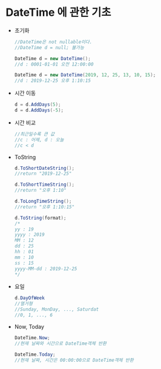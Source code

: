 # DateTime 에 관한 기초

* 초기화

  ```c#
  //DateTime은 not nullable이다.
  //DateTime d = null; 불가능
  
  DateTime d = new DateTime();
  //d : 0001-01-01 오전 12:00:00
  
  DateTime d = new DateTime(2019, 12, 25, 13, 10, 15);
  //d : 2019-12-25 오후 1:10:15
  ```

* 시간 이동

  ```c#
  d = d.AddDays(5);
  d = d.AddDays(-5);
  ```

* 시간 비교

  ```c#
  //최근일수록 큰 값
  //c : 어제, d : 오늘
  //c < d
  ```

* ToString

  ```c#
  d.ToShortDateString();
  //return "2019-12-25"
  
  d.ToShortTimeString();
  //return "오후 1:10"
  
  d.ToLongTimeString();
  //return "오후 1:10:15"
  
  d.ToString(format);
  /*
  yy : 19
  yyyy : 2019
  MM : 12
  dd : 25
  hh : 01
  mm : 10
  ss : 15
  yyyy-MM-dd : 2019-12-25
  */
  ```

* 요일

  ```c#
  d.DayOfWeek
  //열거형
  //Sunday, MonDay, ..., Saturdat
  //0, 1, ..., 6
  ```

* Now, Today

  ```c#
  DateTime.Now;
  //현재 날짜와 시간으로 DateTime객체 반환
  
  DateTime.Today;
  //현재 날짜, 시간은 00:00:00으로 DateTime객체 반환
  ```

  

